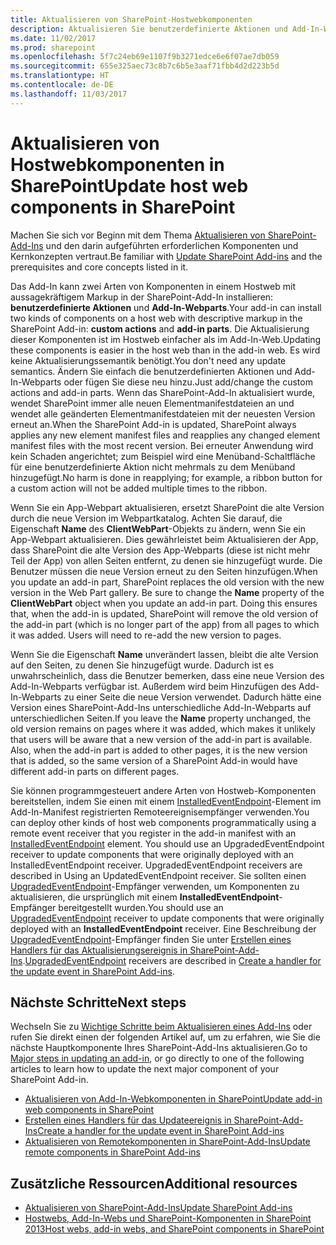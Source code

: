 ```yaml
---
title: Aktualisieren von SharePoint-Hostwebkomponenten
description: Aktualisieren Sie benutzerdefinierte Aktionen und Add-In-Webparts im Hostweb eines SharePoint-Add-Ins.
ms.date: 11/02/2017
ms.prod: sharepoint
ms.openlocfilehash: 5f7c24eb69e1107f9b3271edce6e6f07ae7db059
ms.sourcegitcommit: 655e325aec73c8b7c6b5e3aaf71fbb4d2d223b5d
ms.translationtype: HT
ms.contentlocale: de-DE
ms.lasthandoff: 11/03/2017
---
```

# <a name="update-host-web-components-in-sharepoint"></a><span data-ttu-id="212e9-103">Aktualisieren von Hostwebkomponenten in SharePoint</span><span class="sxs-lookup"><span data-stu-id="212e9-103">Update host web components in SharePoint</span></span>

<span data-ttu-id="212e9-104">Machen Sie sich vor Beginn mit dem Thema [Aktualisieren von SharePoint-Add-Ins](update-sharepoint-add-ins.md) und den darin aufgeführten erforderlichen Komponenten und Kernkonzepten vertraut.</span><span class="sxs-lookup"><span data-stu-id="212e9-104">Be familiar with  [Update SharePoint Add-ins](update-sharepoint-add-ins.md) and the prerequisites and core concepts listed in it.</span></span>

<span data-ttu-id="212e9-105">Das Add-In kann zwei Arten von Komponenten in einem Hostweb mit aussagekräftigem Markup in der SharePoint-Add-In installieren: **benutzerdefinierte Aktionen** und **Add-In-Webparts**.</span><span class="sxs-lookup"><span data-stu-id="212e9-105">Your add-in can install two kinds of components on a host web with descriptive markup in the SharePoint Add-in: **custom actions** and **add-in parts**.</span></span> <span data-ttu-id="212e9-106">Die Aktualisierung dieser Komponenten ist im Hostweb einfacher als im Add-In-Web.</span><span class="sxs-lookup"><span data-stu-id="212e9-106">Updating these components is easier in the host web than in the add-in web.</span></span> <span data-ttu-id="212e9-107">Es wird keine Aktualisierungssemantik benötigt.</span><span class="sxs-lookup"><span data-stu-id="212e9-107">You don't need any update semantics.</span></span> <span data-ttu-id="212e9-108">Ändern Sie einfach die benutzerdefinierten Aktionen und Add-In-Webparts oder fügen Sie diese neu hinzu.</span><span class="sxs-lookup"><span data-stu-id="212e9-108">Just add/change the custom actions and add-in parts.</span></span> <span data-ttu-id="212e9-109">Wenn das SharePoint-Add-In aktualisiert wurde, wendet SharePoint immer alle neuen Elementmanifestdateien an und wendet alle geänderten Elementmanifestdateien mit der neuesten Version erneut an.</span><span class="sxs-lookup"><span data-stu-id="212e9-109">When the SharePoint Add-in is updated, SharePoint always applies any new element manifest files and reapplies any changed element manifest files with the most recent version.</span></span> <span data-ttu-id="212e9-110">Bei erneuter Anwendung wird kein Schaden angerichtet; zum Beispiel wird eine Menüband-Schaltfläche für eine benutzerdefinierte Aktion nicht mehrmals zu dem Menüband hinzugefügt.</span><span class="sxs-lookup"><span data-stu-id="212e9-110">No harm is done in reapplying; for example, a ribbon button for a custom action will not be added multiple times to the ribbon.</span></span>

<span data-ttu-id="212e9-p102">Wenn Sie ein App-Webpart aktualisieren, ersetzt SharePoint die alte Version durch die neue Version im Webpartkatalog. Achten Sie darauf, die Eigenschaft **Name** des **ClientWebPart**-Objekts zu ändern, wenn Sie ein App-Webpart aktualisieren. Dies gewährleistet beim Aktualisieren der App, dass SharePoint die alte Version des App-Webparts (diese ist nicht mehr Teil der App) von allen Seiten entfernt, zu denen sie hinzugefügt wurde. Die Benutzer müssen die neue Version erneut zu den Seiten hinzufügen.</span><span class="sxs-lookup"><span data-stu-id="212e9-p102">When you update an add-in part, SharePoint replaces the old version with the new version in the Web Part gallery. Be sure to change the **Name** property of the **ClientWebPart** object when you update an add-in part. Doing this ensures that, when the add-in is updated, SharePoint will remove the old version of the add-in part (which is no longer part of the app) from all pages to which it was added. Users will need to re-add the new version to pages.</span></span>

<span data-ttu-id="212e9-p103">Wenn Sie die Eigenschaft **Name** unverändert lassen, bleibt die alte Version auf den Seiten, zu denen Sie hinzugefügt wurde. Dadurch ist es unwahrscheinlich, dass die Benutzer bemerken, dass eine neue Version des Add-In-Webparts verfügbar ist. Außerdem wird beim Hinzufügen des Add-In-Webparts zu einer Seite die neue Version verwendet. Dadurch hätte eine Version eines SharePoint-Add-Ins unterschiedliche Add-In-Webparts auf unterschiedlichen Seiten.</span><span class="sxs-lookup"><span data-stu-id="212e9-p103">If you leave the **Name** property unchanged, the old version remains on pages where it was added, which makes it unlikely that users will be aware that a new version of the add-in part is available. Also, when the add-in part is added to other pages, it is the new version that is added, so the same version of a SharePoint Add-in would have different add-in parts on different pages.</span></span>

<span data-ttu-id="212e9-117">Sie können programmgesteuert andere Arten von Hostweb-Komponenten bereitstellen, indem Sie einen mit einem [InstalledEventEndpoint](http://msdn.microsoft.com/library/af9f83d8-8325-3ede-d7b0-bb82c0445eb9%28Office.15%29.aspx)-Element im Add-In-Manifest registrierten Remoteereignisempfänger verwenden.</span><span class="sxs-lookup"><span data-stu-id="212e9-117">You can deploy other kinds of host web components programmatically using a remote event receiver that you register in the add-in manifest with an [InstalledEventEndpoint](http://msdn.microsoft.com/library/af9f83d8-8325-3ede-d7b0-bb82c0445eb9%28Office.15%29.aspx) element. You should use an UpgradedEventEndpoint receiver to update components that were originally deployed with an InstalledEventEndpoint receiver. UpgradedEventEndpoint receivers are described in Using an UpdatedEventEndpoint receiver.</span></span> <span data-ttu-id="212e9-118">Sie sollten einen [UpgradedEventEndpoint](http://msdn.microsoft.com/library/09a93d44-d295-47bb-f91c-d243178b0f53%28Office.15%29.aspx)-Empfänger verwenden, um Komponenten zu aktualisieren, die ursprünglich mit einem **InstalledEventEndpoint**-Empfänger bereitgestellt wurden.</span><span class="sxs-lookup"><span data-stu-id="212e9-118">You should use an [UpgradedEventEndpoint](http://msdn.microsoft.com/library/09a93d44-d295-47bb-f91c-d243178b0f53%28Office.15%29.aspx) receiver to update components that were originally deployed with an **InstalledEventEndpoint** receiver.</span></span> <span data-ttu-id="212e9-119">Eine Beschreibung der [UpgradedEventEndpoint](http://msdn.microsoft.com/library/09a93d44-d295-47bb-f91c-d243178b0f53%28Office.15%29.aspx)-Empfänger finden Sie unter [Erstellen eines Handlers für das Aktualisierungsereignis in SharePoint-Add-Ins](create-a-handler-for-the-update-event-in-sharepoint-add-ins.md).</span><span class="sxs-lookup"><span data-stu-id="212e9-119">[UpgradedEventEndpoint](http://msdn.microsoft.com/library/09a93d44-d295-47bb-f91c-d243178b0f53%28Office.15%29.aspx) receivers are described in [Create a handler for the update event in SharePoint Add-ins](create-a-handler-for-the-update-event-in-sharepoint-add-ins.md).</span></span>

## <a name="next-steps"></a><span data-ttu-id="212e9-120">Nächste Schritte</span><span class="sxs-lookup"><span data-stu-id="212e9-120">Next steps</span></span>
<span data-ttu-id="212e9-121"><a name="Next"> </a></span><span class="sxs-lookup"><span data-stu-id="212e9-121"></span></span>

<span data-ttu-id="212e9-122">Wechseln Sie zu [Wichtige Schritte beim Aktualisieren eines Add-Ins](update-sharepoint-add-ins.md#MajorAppUpgradeSteps) oder rufen Sie direkt einen der folgenden Artikel auf, um zu erfahren, wie Sie die nächste Hauptkomponente Ihres SharePoint-Add-Ins aktualisieren.</span><span class="sxs-lookup"><span data-stu-id="212e9-122">Go to  [Major steps in updating an add-in](update-sharepoint-add-ins.md#MajorAppUpgradeSteps), or go directly to one of the following articles to learn how to update the next major component of your SharePoint Add-in.</span></span>

-  [<span data-ttu-id="212e9-123">Aktualisieren von Add-In-Webkomponenten in SharePoint</span><span class="sxs-lookup"><span data-stu-id="212e9-123">Update add-in web components in SharePoint</span></span>](update-add-in-web-components-in-sharepoint.md)
-  [<span data-ttu-id="212e9-124">Erstellen eines Handlers für das Updateereignis in SharePoint-Add-Ins</span><span class="sxs-lookup"><span data-stu-id="212e9-124">Create a handler for the update event in SharePoint Add-ins</span></span>](create-a-handler-for-the-update-event-in-sharepoint-add-ins.md)
-  [<span data-ttu-id="212e9-125">Aktualisieren von Remotekomponenten in SharePoint-Add-Ins</span><span class="sxs-lookup"><span data-stu-id="212e9-125">Update remote components in SharePoint Add-ins</span></span>](update-remote-components-in-sharepoint-add-ins.md)
 
## <a name="additional-resources"></a><span data-ttu-id="212e9-126">Zusätzliche Ressourcen</span><span class="sxs-lookup"><span data-stu-id="212e9-126">Additional resources</span></span>
<span data-ttu-id="212e9-127"><a name="bk_addresources"> </a></span><span class="sxs-lookup"><span data-stu-id="212e9-127"></span></span>

-  [<span data-ttu-id="212e9-128">Aktualisieren von SharePoint-Add-Ins</span><span class="sxs-lookup"><span data-stu-id="212e9-128">Update SharePoint Add-ins</span></span>](update-sharepoint-add-ins.md)
-  [<span data-ttu-id="212e9-129">Hostwebs, Add-In-Webs und SharePoint-Komponenten in SharePoint 2013</span><span class="sxs-lookup"><span data-stu-id="212e9-129">Host webs, add-in webs, and SharePoint components in SharePoint</span></span>](host-webs-add-in-webs-and-sharepoint-components-in-sharepoint.md) 
    
 

